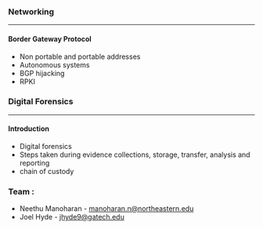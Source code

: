 ### Networking
---------------------------------------------------------------------------------------------------------------------------------------------------------------------
#### Border Gateway Protocol
- Non portable and portable addresses
- Autonomous systems
- BGP hijacking
- RPKI 


### Digital Forensics
---------------------------------------------------------------------------------------------------------------------------------------------------------------------
#### Introduction
- Digital forensics
- Steps taken during evidence collections, storage, transfer, analysis and reporting
- chain of custody 


### Team : 
  - Neethu Manoharan - manoharan.n@northeastern.edu
  - Joel Hyde - jhyde9@gatech.edu
